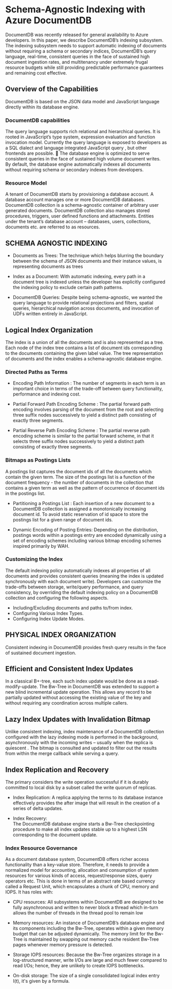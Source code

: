 # Schema-Agnostic Indexing with Azure DocumentDB

 DocumentDB was recently released for general availability to Azure developers. In this paper, we describe DocumentDB’s indexing subsystem. The indexing subsystem needs to support automatic indexing of documents without requiring a schema or secondary indices, DocumentDB’s query language, real-time, consistent queries in the face of sustained high document ingestion rates, and multitenancy under extremely frugal resource budgets while still providing predictable performance guarantees and remaining cost effective.

## Overview of the Capabilities

DocumentDB is based on the JSON data model and JavaScript language directly within its database engine.

### DocumentDB capabilities

The query language supports rich relational and hierarchical queries. It is rooted in JavaScript’s type system, expression evaluation and function invocation model. Currently the query language is exposed to developers as a SQL dialect and language integrated JavaScript query , but other frontends are possible.  The database engine is optimized to serve consistent queries in the face of sustained high volume document writes. By default, the database engine automatically indexes all documents without requiring schema or secondary indexes from developers.

### Resource Model 

A tenant of DocumentDB starts by provisioning a database account. A database account manages one or more DocumentDB databases. DocumentDB collection is a schema-agnostic container of arbitrary user generated documents. DocumentDB collection also manages stored procedures, triggers, user defined functions and attachments. Entities under the tenant’s database account – databases, users, collections, documents etc. are referred to as resources.

## SCHEMA AGNOSTIC INDEXING
- Documents as Trees: 
The technique which helps blurring the boundary between the schema of JSON documents and their instance values, is representing documents as trees

- Index as a Document: 
With automatic indexing, every path in a document tree is indexed unless the developer has explicitly configured the indexing policy to exclude certain path patterns.

- DocumentDB Queries: 
Despite being schema-agnostic, we wanted the query language to provide relational projections and filters, spatial queries, hierarchical navigation across documents, and invocation of UDFs written entirely in JavaScript.

## Logical Index Organization

The index is a union of all the documents and is also represented as a tree. Each node of the index tree contains a list of document ids corresponding to the documents containing the given label value. The tree representation of documents and the index enables a schema-agnostic database engine.

### Directed Paths as Terms

-  Encoding Path Information :
The number of segments in each term is an important choice in 
terms of the trade-off between query functionality, performance 
and indexing cost.

-  Partial Forward Path Encoding Scheme :
The partial forward path encoding involves parsing of the 
document from the root and selecting three suffix nodes 
successively to yield a distinct path consisting of exactly three 
segments.

-  Partial Reverse Path Encoding Scheme :
The partial reverse path encoding scheme is similar to the partial 
forward scheme, in that it selects three suffix nodes successively to 
yield a distinct path consisting of exactly three segments.

### Bitmaps as Postings Lists
A postings list captures the document ids of all the documents
which contain the given term. The size of the postings list is a 
function of the document frequency - the number of documents in 
the collection that contains a given term as well as the pattern of 
occurrence of document ids in the postings list. 

- Partitioning a Postings List :
Each insertion of a new document to a DocumentDB collection is assigned a monotonically increasing document id. To avoid static reservation of id space to store the postings list for a given range of document ids.

- Dynamic Encoding of Posting Entries: 
Depending on the distribution, postings words within a postings entry are encoded dynamically using a set of encoding schemes including various bitmap encoding schemes inspired primarily by WAH.

### Customizing the Index
The default indexing policy automatically indexes all properties of all documents and provides consistent queries (meaning the index is updated synchronously with each document write). Developers can customize the trade-offs between storage, write/query performance, and query consistency, by overriding the default indexing policy on a DocumentDB collection and configuring the following aspects.

- Including/Excluding documents and paths to/from index.
- Configuring Various Index Types.
- Configuring Index Update Modes.

##  PHYSICAL INDEX ORGANIZATION

Consistent indexing in DocumentDB provides fresh query results in the face of sustained document ingestion.

## Efficient and Consistent Index Updates
In a classical B+-tree, each such index update would be done as a read-modify-update. The Bw-Tree in DocumentDB was extended to support a new blind incremental update operation. This allows any record to be partially updated without accessing the existing value of the key and without requiring any coordination across multiple callers.

## Lazy Index Updates with Invalidation Bitmap
Unlike consistent indexing, index maintenance of a DocumentDB collection configured with the lazy indexing mode is performed in the background, asynchronously with the incoming writes – usually when the replica is quiescent . The bitmap is consulted and updated to filter out the results from within the merge callback while serving a query.

## Index Replication and Recovery

The primary considers the write operation successful if it is durably committed to local disk by a subset called the write quorum of replicas.

- Index Replication: 
A replica applying the terms to its database instance effectively provides the after image that will result in the creation of a series of delta updates.

- Index Recovery:  
The DocumentDB database engine starts a Bw-Tree checkpointing procedure to make all index updates stable up to a highest LSN corresponding to the document update.

###  Index Resource Governance
As a document database system, DocumentDB offers richer access functionality than a key-value store. Therefore, it needs to provide a normalized model for accounting, allocation and consumption of system resources for various kinds of access, request/response sizes, query operators etc. This is done in terms of an abstract rate based currency called a Request Unit, which encapsulates a chunk of CPU, memory and IOPS.
It has roles with:
- CPU resources:
All subsystems within DocumentDB are designed to be fully asynchronous and written to never block a thread which in-turn allows the number of threads in the thread pool to remain low

- Memory resources: 
An instance of DocumentDB’s database engine and its components including the Bw-Tree, operates within a given memory budget that can be adjusted dynamically. The memory limit for the Bw-Tree is maintained by swapping out memory cache resident Bw-Tree pages whenever memory pressure is detected.

- Storage IOPS resources:
Because the Bw-Tree organizes storage in a log-structured manner, write I/Os are large and much fewer compared to read I/Os; hence, they are unlikely to create IOPS bottlenecks.

- On-disk storage:
The size of a single consolidated logical index entry I(t), it's given by a formula. 
